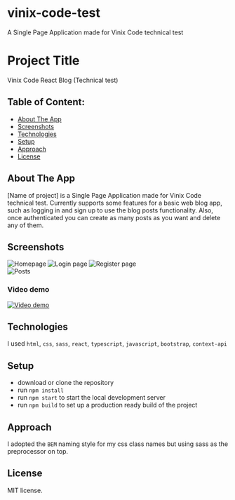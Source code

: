 # vinix-code-test
A Single Page Application made for Vinix Code technical test

# Project Title
Vinix Code React Blog (Technical test)

## Table of Content:

- [About The App](#about-the-app)
- [Screenshots](#screenshots)
- [Technologies](#technologies)
- [Setup](#setup)
- [Approach](#approach)
- [License](#license)

## About The App
[Name of project] is a Single Page Application made for Vinix Code technical test. Currently supports some features for a basic web blog app, such as logging in and sign up to use the blog posts functionality. Also, once authenticated you can create as many posts as you want and delete any of them.

## Screenshots

![Homepage](https://i.imgur.com/gwqoCMv.png)
![Login page](https://i.imgur.com/4WdYPtz.png)
![Register page](https://i.imgur.com/47XXs4M.png)     
![Posts](https://i.imgur.com/XDgdGIE.png)

### Video demo
[![Video demo](https://i.imgur.com/XDgdGIE.png)](https://youtu.be/PLKNF_qFNtw)

## Technologies
I used `html`, `css`, `sass`, `react`, `typescript`, `javascript`, `bootstrap`, `context-api`

## Setup
- download or clone the repository
- run `npm install`
- run `npm start` to start the local development server 
- run `npm build` to set up a production ready build of the project

## Approach
I adopted the `BEM` naming style for my css class names but using sass as the preprocessor on top.

## License
MIT license. 
